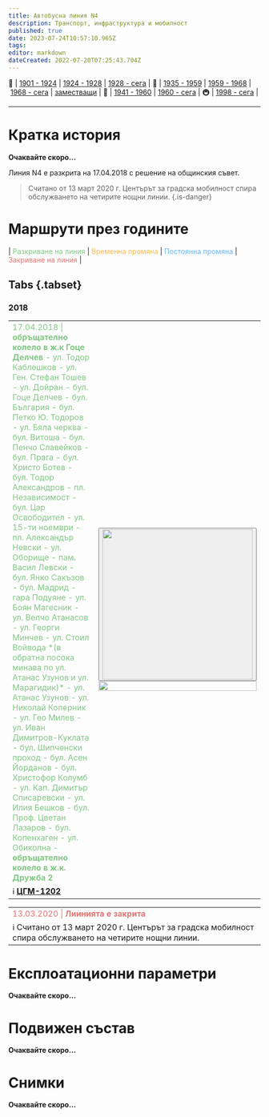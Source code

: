 ```yaml
---
title: Автобусна линия N4
description: Транспорт, инфраструктура и мобилност
published: true
date: 2023-07-24T10:57:10.965Z
tags: 
editor: markdown
dateCreated: 2022-07-20T07:25:43.704Z
---
```


🚋 | [1901 - 1924](/bg/public-transport/tram-routes-1901-1924) | [1924 - 1928](/bg/public-transport/tram-routes-1924-1928) | [1928 - сега](/bg/public-transport/tram-routes-1928-sega) | 🚌 | [1935 - 1959](/bg/public-transport/bus-routes-1935-1959) | [1959 - 1968](/bg/public-transport/bus-routes-1959-1968) | [1968 - сега](/bg/public-transport/bus-routes-1968-sega) | [заместващи](/bg/public-transport/bus-routes-replacement-services) | 🚎 | [1941 - 1960](/bg/public-transport/trolleybus-routes-1941-1960) | [1960 - сега](/bg/public-transport/trolleybus-routes-1960-sega) | 🚇 | [1998 - сега](/bg/public-transport/metro-routes) |

---

# Кратка история

**Очаквайте скоро…**

Линия N4 е разкрита на 17.04.2018 с решение на общинския съвет. 

> Считано от 13 март 2020 г. Центърът за градска мобилност спира обслужването на четирите нощни линии.
{.is-danger}


# Маршрути през годините
| <span style="color:#81C784">Разкриване на линия</span> | <span style="color:#FFB74D">Временна промяна</span> | <span style="color:#64B5F6">Постоянна промяна</span> | <span style="color:#E57373">Закриване на линия</span> |

## Tabs {.tabset}

### 2018
<table style="width:100%"><tr><td><span style="color:#81C784">17.04.2018 |<b> обръщателно колело в ж.к Гоце Делчев</b> - ул. Тодор Каблешков - ул. Ген. Стефан Тошев - ул. Дойран - бул. Гоце Делчев - бул. България - бул. Петко Ю. Тодоров - ул. Бяла черква - бул. Витоша - бул. Пенчо Славейков - бул. Прага - бул. Христо Ботев - бул. Тодор Александров - пл. Независимост - бул. Цар Освободител - ул. 15-ти ноември - пл. Александър Невски - ул. Оборище - пам. Васил Левски - бул. Янко Сакъзов - бул. Мадрид - гара Подуяне - ул. Боян Магесник - ул. Велчо Атанасов - ул. Георги Минчев - ул. Стоил Войвода *(в обратна посока минава по ул. Атанас Узунов и ул. Марагидик)* - ул. Атанас Узунов - ул. Николай Коперник - ул. Гео Милев - ул. Иван Димитров-Куклата - бул. Шипченски проход - бул. Асен Йорданов - бул. Христофор Колумб - ул. Кап. Димитър Списаревски - ул. Илия Бешков - бул. Проф. Цветан Лазаров - бул. Копенхаген - ул. Обиколна - <b>обръщателно колело в ж.к. Дружба 2</b></span><br></td><td rowspan="2"><div class="dropdown"><button class="imgbtn"><img src="https://drive.google.com/uc?id=1q4D_8Pi5po79Q2wWzidtSLb5Wr47SajW" width="300px"></button><div class="dropdown-content">
 <img src="
https://drive.google.com/uc?id=1q4D_8Pi5po79Q2wWzidtSLb5Wr47SajW" width="100%"></div></div></td></tr><tr><td>ℹ️ <b><a href="">ЦГМ-1202 </a></b></td></tr></table>
 
 
 <table style="width:100%"><tr><td><span style="color:#E57373">13.03.2020 |<b> Лиинията е закрита</b></span></td></tr><tr><td>ℹ️ <b><a href=""></a></b>Считано от 13 март 2020 г. Центърът за градска мобилност спира обслужването на четирите нощни линии.</td></tr></table>





# Експлоатационни параметри

**Очаквайте скоро…**


# **Подвижен състав**

**Очаквайте скоро…**

# Снимки

**Очаквайте скоро…**